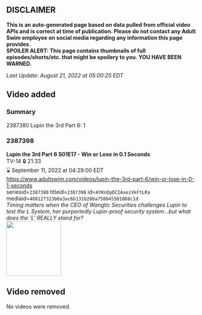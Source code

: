 ## DISCLAIMER
**This is an auto-generated page based on data pulled from official video APIs and is correct at time of publication. Please do not contact any Adult Swim employee on social media regarding any information this page provides.**  
**SPOILER ALERT: This page contains thumbnails of full episodes/shorts/etc. that might be spoilery to you. YOU HAVE BEEN WARNED.**  

_Last Update: August 21, 2022 at 05:00:25 EDT_
## Video added
### Summary
2387380 Lupin the 3rd Part 6: 1  
### 2387398
**Lupin the 3rd Part 6 S01E17 - Win or Lose in 0.1 Seconds**  
TV-14 🔒 21:33  
⌛ September 11, 2022 at 04:29:00 EDT  
https://www.adultswim.com/videos/lupin-the-3rd-part-6/win-or-lose-in-0-1-seconds  
seriesid=`2387380` titleid=`2387398` id=`AYKnDpDCIAxeiVkFtLRa` mediaid=`468127323b0a3ac6b131b20ba758645501068c1d`  
_Timing matters when the CEO of Wangtic Securities challenges Lupin to test the L System, her purportedly Lupin-proof security system…but what does the 'L' REALLY stand for?_  
<a href="https://media.cdn.adultswim.com/uploads/20220818/thumbnails/2_22818151432-Lupinthe3rd_Part6_617_WinOrLoseIn01Seconds.jpg"><img src="https://media.cdn.adultswim.com/uploads/20220818/thumbnails/2_22818151432-Lupinthe3rd_Part6_617_WinOrLoseIn01Seconds.jpg" height="144px" /></a>
## Video removed
No videos were removed.  
